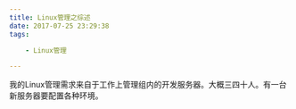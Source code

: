 ```yaml
---
title: Linux管理之综述
date: 2017-07-25 23:29:38
tags:

	- Linux管理

---
```


我的Linux管理需求来自于工作上管理组内的开发服务器。大概三四十人。有一台新服务器要配置各种环境。



